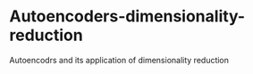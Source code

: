 # Autoencoders-dimensionality-reduction
Autoencodrs and its application of dimensionality reduction
